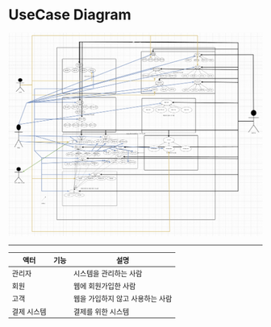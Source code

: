 # UseCase Diagram

<img src="./image/usecase.png">

<hr>

|액터|기능|설명|
|--|--|--|
|관리자||시스템을 관리하는 사람|
|회원||웹에 회원가입한 사람|
|고객||웹을 가입하지 않고 사용하는 사람|
|결제 시스템||결제를 위한 시스템|

